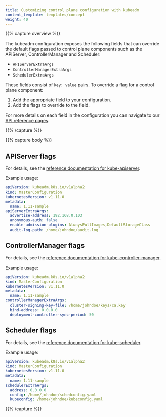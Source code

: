 ```yaml
---
title: Customizing control plane configuration with kubeadm
content_template: templates/concept
weight: 40
---
```


{{% capture overview %}}

The kubeadm configuration exposes the following fields that can override the default flags passed to control plane components such as the APIServer, ControllerManager and Scheduler:

- `APIServerExtraArgs`
- `ControllerManagerExtraArgs`
- `SchedulerExtraArgs`

These fields consist of `key: value` pairs. To override a flag for a control plane component:

1.  Add the appropriate field to your configuration.
2.  Add the flags to override to the field.

For more details on each field in the configuration you can navigate to our
[API reference pages](https://godoc.org/k8s.io/kubernetes/cmd/kubeadm/app/apis/kubeadm#MasterConfiguration).

{{% /capture %}}

{{% capture body %}}

## APIServer flags

For details, see the [reference documentation for kube-apiserver](https://kubernetes.io/docs/reference/command-line-tools-reference/kube-apiserver/).

Example usage:
```yaml
apiVersion: kubeadm.k8s.io/v1alpha2
kind: MasterConfiguration
kubernetesVersion: v1.11.0
metadata:
  name: 1.11-sample
apiServerExtraArgs:
  advertise-address: 192.168.0.103
  anonymous-auth: false
  enable-admission-plugins: AlwaysPullImages,DefaultStorageClass
  audit-log-path: /home/johndoe/audit.log
```

## ControllerManager flags

For details, see the [reference documentation for kube-controller-manager](https://kubernetes.io/docs/reference/command-line-tools-reference/kube-controller-manager/).

Example usage:
```yaml
apiVersion: kubeadm.k8s.io/v1alpha2
kind: MasterConfiguration
kubernetesVersion: v1.11.0
metadata:
  name: 1.11-sample
controllerManagerExtraArgs:
  cluster-signing-key-file: /home/johndoe/keys/ca.key
  bind-address: 0.0.0.0
  deployment-controller-sync-period: 50
```

## Scheduler flags

For details, see the [reference documentation for kube-scheduler](https://kubernetes.io/docs/reference/command-line-tools-reference/kube-scheduler/).

Example usage:
```yaml
apiVersion: kubeadm.k8s.io/v1alpha2
kind: MasterConfiguration
kubernetesVersion: v1.11.0
metadata:
  name: 1.11-sample
schedulerExtraArgs:
  address: 0.0.0.0
  config: /home/johndoe/schedconfig.yaml
  kubeconfig: /home/johndoe/kubeconfig.yaml
```

{{% /capture %}}
